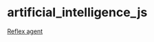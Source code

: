 # artificial_intelligence_js

[Reflex agent](https://andreaflores.github.io/ia_201404134/blob/master/Tarea2/01_reflex_agent.html)
